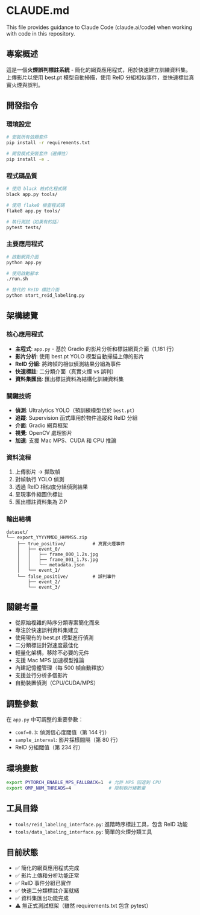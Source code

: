 # CLAUDE.md

This file provides guidance to Claude Code (claude.ai/code) when working with code in this repository.

## 專案概述

這是一個**火煙誤判標註系統** - 簡化的網頁應用程式，用於快速建立訓練資料集。上傳影片以使用 best.pt 模型自動掃描，使用 ReID 分組相似事件，並快速標註真實火煙與誤判。

## 開發指令

### 環境設定
```bash
# 安裝所有依賴套件
pip install -r requirements.txt

# 開發模式安裝套件（選擇性）
pip install -e .
```

### 程式碼品質
```bash
# 使用 black 格式化程式碼
black app.py tools/

# 使用 flake8 檢查程式碼  
flake8 app.py tools/

# 執行測試（如果有的話）
pytest tests/
```

### 主要應用程式
```bash
# 啟動網頁介面
python app.py

# 使用啟動腳本
./run.sh

# 替代的 ReID 標註介面
python start_reid_labeling.py
```

## 架構總覽

### 核心應用程式
- **主程式**: `app.py` - 基於 Gradio 的影片分析和標註網頁介面（1,181 行）
- **影片分析**: 使用 best.pt YOLO 模型自動掃描上傳的影片
- **ReID 分組**: 將跨幀的相似偵測結果分組為事件
- **快速標註**: 二分類介面（真實火煙 vs 誤判）
- **資料集匯出**: 匯出標註資料為結構化訓練資料集

### 關鍵技術
- **偵測**: Ultralytics YOLO（預訓練模型位於 `best.pt`）
- **追蹤**: Supervision 函式庫用於物件追蹤和 ReID 分組
- **介面**: Gradio 網頁框架
- **視覺**: OpenCV 處理影片
- **加速**: 支援 Mac MPS、CUDA 和 CPU 推論

### 資料流程
1. 上傳影片 → 擷取幀
2. 對幀執行 YOLO 偵測
3. 透過 ReID 相似度分組偵測結果
4. 呈現事件縮圖供標註
5. 匯出標註資料集為 ZIP

### 輸出結構
```
dataset/
└── export_YYYYMMDD_HHMMSS.zip
    ├── true_positive/          # 真實火煙事件
    │   ├── event_0/
    │   │   ├── frame_000_1.2s.jpg
    │   │   ├── frame_001_1.7s.jpg  
    │   │   └── metadata.json
    │   └── event_1/
    └── false_positive/         # 誤判事件
        ├── event_2/
        └── event_3/
```

## 關鍵考量

- 從原始複雜的時序分類專案簡化而來
- 專注於快速誤判資料集建立
- 使用現有的 best.pt 模型進行偵測
- 二分類標註針對速度最佳化
- 輕量化架構，移除不必要的元件
- 支援 Mac MPS 加速模型推論
- 內建記憶體管理（每 500 幀自動釋放）
- 支援並行分析多個影片
- 自動裝置偵測（CPU/CUDA/MPS）

## 調整參數

在 `app.py` 中可調整的重要參數：
- `conf=0.3`: 偵測信心度閾值（第 144 行）
- `sample_interval`: 影片採樣間隔（第 80 行） 
- ReID 分組閾值（第 234 行）

## 環境變數

```bash
export PYTORCH_ENABLE_MPS_FALLBACK=1  # 允許 MPS 回退到 CPU
export OMP_NUM_THREADS=4              # 限制執行緒數量
```

## 工具目錄

- `tools/reid_labeling_interface.py`: 進階時序標註工具，包含 ReID 功能
- `tools/data_labeling_interface.py`: 簡單的火煙分類工具

## 目前狀態

- ✅ 簡化的網頁應用程式完成
- ✅ 影片上傳和分析功能正常
- ✅ ReID 事件分組已實作  
- ✅ 快速二分類標註介面就緒
- ✅ 資料集匯出功能完成
- ⚠️ 無正式測試框架（雖然 requirements.txt 包含 pytest）